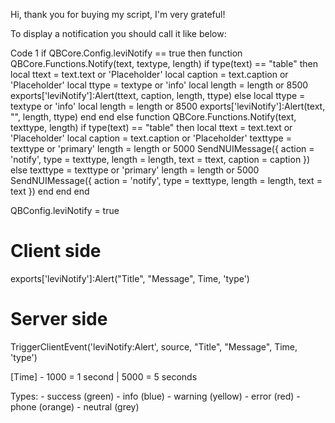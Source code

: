 Hi, thank you for buying my script, I'm very grateful!

To display a notification you should call it like below:

<!-- Just Do This -->


<!-- Go to qb-core/client/functions.lua and find QBCore.Functions.Notify and replace that with code 1 -->

Code 1
if QBCore.Config.leviNotify == true then
    function QBCore.Functions.Notify(text, textype, length)
        if type(text) == "table" then
            local ttext = text.text or 'Placeholder'
            local caption = text.caption or 'Placeholder'
            local ttype = textype or 'info'
            local length = length or 8500
            exports['leviNotify']:Alert(ttext, caption, length, ttype)
        else
            local ttype = textype or 'info'
            local length = length or 8500
            exports['leviNotify']:Alert(text, "", length, ttype)
        end
    end 
else
    function QBCore.Functions.Notify(text, texttype, length)
        if type(text) == "table" then
            local ttext = text.text or 'Placeholder'
            local caption = text.caption or 'Placeholder'
            texttype = texttype or 'primary'
            length = length or 5000
            SendNUIMessage({
                action = 'notify',
                type = texttype,
                length = length,
                text = ttext,
                caption = caption
            })
        else
            texttype = texttype or 'primary'
            length = length or 5000
            SendNUIMessage({
                action = 'notify',
                type = texttype,
                length = length,
                text = text
            })
        end
    end
end



 <!-- Next go to your qb-core config and add this  -->

 
QBConfig.leviNotify = true



<!-- For Custom Notification -->


# Client side

exports['leviNotify']:Alert("Title", "Message", Time, 'type')

# Server side

TriggerClientEvent('leviNotify:Alert', source, "Title", "Message", Time, 'type')


[Time] - 1000 = 1 second | 5000 = 5 seconds

Types: 
	- success (green)
	- info (blue)
	- warning (yellow)
	- error (red)
	- phone (orange)
	- neutral (grey)